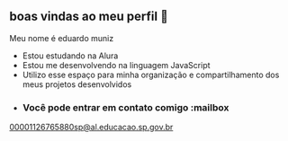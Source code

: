 ## boas vindas ao meu perfil 💙

Meu nome é eduardo muniz

- Estou estudando na Alura
- Estou me desenvolvendo na linguagem JavaScript
- Utilizo esse espaço para minha organização e compartilhamento dos meus projetos desenvolvidos
- ### Você pode entrar em contato comigo :mailbox

00001126765880sp@al.educacao.sp.gov.br
